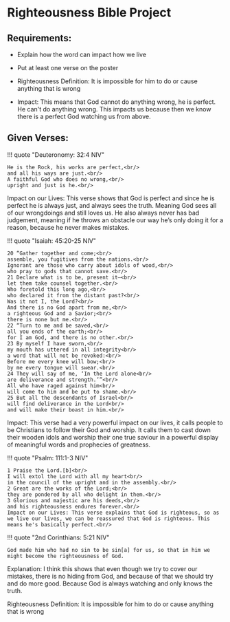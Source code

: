 # Righteousness Bible Project

## Requirements:

- Explain how the word can impact how we live
- Put at least one verse on the poster

- Righteousness Definition: It is impossible for him to do or cause anything that is wrong
- Impact: This means that God cannot do anything wrong, he is perfect. He can't do anything wrong. This impacts us because then we know there is a perfect God watching us from above.

## Given Verses:

!!! quote "Deuteronomy: 32:4 NIV"

    He is the Rock, his works are perfect,<br/>
    and all his ways are just.<br/>
    A faithful God who does no wrong,<br/>
    upright and just is he.<br/>

Impact on our Lives: This verse shows that God is perfect and since he is perfect he is always just, and always sees the truth. Meaning God sees all of our wrongdoings and still loves us. He also always never has bad judgement, meaning if he throws an obstacle our way he’s only doing it for a reason, because he never makes mistakes.

!!! quote "Isaiah: 45:20-25 NIV"

    20 “Gather together and come;<br/>
    assemble, you fugitives from the nations.<br/>
    Ignorant are those who carry about idols of wood,<br/>
    who pray to gods that cannot save.<br/>
    21 Declare what is to be, present it—<br/>
    let them take counsel together.<br/>
    Who foretold this long ago,<br/>
    who declared it from the distant past?<br/>
    Was it not I, the Lord?<br/>
    And there is no God apart from me,<br/>
    a righteous God and a Savior;<br/>
    there is none but me.<br/>
    22 “Turn to me and be saved,<br/>
    all you ends of the earth;<br/>
    for I am God, and there is no other.<br/>
    23 By myself I have sworn,<br/>
    my mouth has uttered in all integrity<br/>
    a word that will not be revoked:<br/>
    Before me every knee will bow;<br/>
    by me every tongue will swear.<br/>
    24 They will say of me, ‘In the Lord alone<br/>
    are deliverance and strength.’”<br/>
    All who have raged against him<br/>
    will come to him and be put to shame.<br/>
    25 But all the descendants of Israel<br/>
    will find deliverance in the Lord<br/>
    and will make their boast in him.<br/>

Impact: This verse had a very powerful impact on our lives, it calls people to be Christians to follow their God and worship. It calls them to cast down their wooden idols and worship their one true saviour in a powerful display of meaningful words and prophecies of greatness.

!!! quote "Psalm: 111:1-3 NIV"

    1 Praise the Lord.[b]<br/>
    I will extol the Lord with all my heart<br/>
    in the council of the upright and in the assembly.<br/>
    2 Great are the works of the Lord;<br/>
    they are pondered by all who delight in them.<br/>
    3 Glorious and majestic are his deeds,<br/>
    and his righteousness endures forever.<br/>
    Impact on our Lives: This verse explains that God is righteous, so as we live our lives, we can be reassured that God is righteous. This means he's basically perfect.<br/>

!!! quote "2nd Corinthians: 5:21 NIV"

    God made him who had no sin to be sin[a] for us, so that in him we might become the righteousness of God.

Explanation:  I think this shows that even though we try to cover our mistakes, there is no hiding from God, and because of that we should try and do more good. Because God is always watching and only knows the truth.

Righteousness Definition: It is impossible for him to do or cause anything that is wrong







